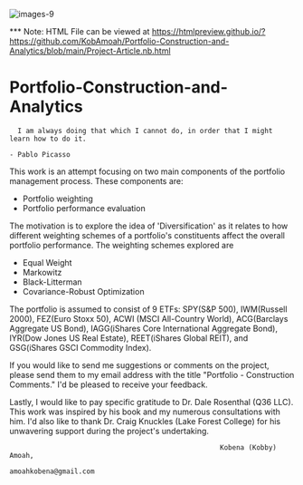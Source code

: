 ![images-9](https://user-images.githubusercontent.com/108365002/203464048-ebcd4f70-dd77-4361-9836-1c992785cf43.jpeg)

*** Note: HTML File can be viewed at https://htmlpreview.github.io/?https://github.com/KobAmoah/Portfolio-Construction-and-Analytics/blob/main/Project-Article.nb.html

# Portfolio-Construction-and-Analytics
      I am always doing that which I cannot do, in order that I might learn how to do it.
                                                                            - Pablo Picasso
                                                                                                                                                                                                             
 This work is an attempt focusing on two main components of the portfolio management process. These components are:
   - Portfolio weighting
   - Portfolio performance evaluation
   
 The motivation is to explore the idea of 'Diversification' as it relates to how different weighting schemes of a portfolio's constituents affect the overall portfolio performance. The weighting schemes explored are
   - Equal Weight
   - Markowitz
   - Black-Litterman
   - Covariance-Robust Optimization
   
 The portfolio is assumed to consist of 9 ETFs: SPY(S&P 500), IWM(Russell 2000), FEZ(Euro Stoxx 50), ACWI (MSCI All-Country World), ACG(Barclays Aggregate US Bond), IAGG(iShares Core  International Aggregate Bond), IYR(Dow Jones US Real Estate), REET(iShares Global REIT), and GSG(iShares GSCI Commodity Index).
    
 If you would like to send me suggestions or comments on the project, please send them to my email address with the title "Portfolio - Construction Comments." I'd be pleased to receive your feedback. 
 
 Lastly, I would like to pay specific gratitude to Dr. Dale Rosenthal (Q36 LLC). This work was inspired by his book and my numerous consultations with him. I'd also like to thank Dr. Craig Knuckles (Lake Forest College) for his unwavering support during the project's undertaking.
 
 
                                                        Kobena (Kobby) Amoah,
                                                        amoahkobena@gmail.com

